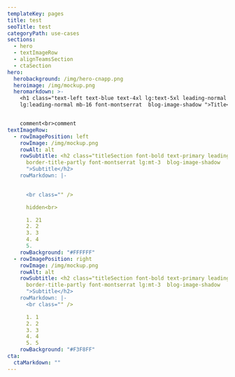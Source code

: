 ```yaml
---
templateKey: pages
title: test
seoTitle: test
categoryPath: use-cases
sections:
  - hero
  - textImageRow
  - alignTeamsSection
  - ctaSection
hero:
  herobackground: /img/hero-cnapp.png
  heroimage: /img/mockup.png
  heromarkdown: >-
    <h1 class="text-left text-blue text-4xl lg:text-5xl leading-normal
    lg:leading-normal mb-16 font-montserrat  blog-image-shadow ">Title</h1>


    c﻿omment<br>comment
textImageRow:
  - rowImagePosition: left
    rowImage: /img/mockup.png
    rowAlt: alt
    rowSubtitle: <h2 class="titleSection font-bold text-primary leading-normal
      border-title-partly font-montserrat lg:mt-3  blog-image-shadow
      ">Subtitle</h2>
    rowMarkdown: |-
      

      <br class="" />

      h﻿idden<br>

      1. 21
      2. 2﻿
      3. 3﻿
      4. 4﻿
      5.
    rowBackground: "#FFFFFF"
  - rowImagePosition: right
    rowImage: /img/mockup.png
    rowAlt: alt
    rowSubtitle: <h2 class="titleSection font-bold text-primary leading-normal
      border-title-partly font-montserrat lg:mt-3  blog-image-shadow
      ">Subtitle</h2>
    rowMarkdown: |-
      <br class="" />

      1. 1﻿
      2. 2﻿
      3. 3﻿
      4. 4﻿
      5. 5
    rowBackground: "#F3F8FF"
cta:
  ctaMarkdown: ""
---
```

